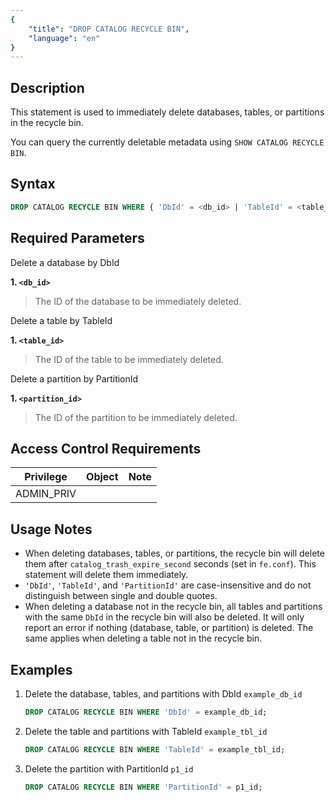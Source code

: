 ```yaml
---
{
    "title": "DROP CATALOG RECYCLE BIN",
    "language": "en"
}
---
```


<!--
Licensed to the Apache Software Foundation (ASF) under one
or more contributor license agreements.  See the NOTICE file
distributed with this work for additional information
regarding copyright ownership.  The ASF licenses this file
to you under the Apache License, Version 2.0 (the
"License"); you may not use this file except in compliance
with the License.  You may obtain a copy of the License at

  http://www.apache.org/licenses/LICENSE-2.0

Unless required by applicable law or agreed to in writing,
software distributed under the License is distributed on an
"AS IS" BASIS, WITHOUT WARRANTIES OR CONDITIONS OF ANY
KIND, either express or implied.  See the License for the
specific language governing permissions and limitations
under the License.
-->

## Description

This statement is used to immediately delete databases, tables, or partitions in the recycle bin.

You can query the currently deletable metadata using `SHOW CATALOG RECYCLE BIN`.

## Syntax

```sql
DROP CATALOG RECYCLE BIN WHERE { 'DbId' = <db_id> | 'TableId' = <table_id> | 'PartitionId' = <partition_id> }
```

## Required Parameters

Delete a database by DbId

**1. `<db_id>`**
> The ID of the database to be immediately deleted.

Delete a table by TableId

**1. `<table_id>`**
> The ID of the table to be immediately deleted.

Delete a partition by PartitionId

**1. `<partition_id>`**
> The ID of the partition to be immediately deleted.

## Access Control Requirements

| Privilege   | Object | Note |
|-------------|--------|------|
| ADMIN_PRIV  |        |      |

## Usage Notes

- When deleting databases, tables, or partitions, the recycle bin will delete them after `catalog_trash_expire_second` seconds (set in `fe.conf`). This statement will delete them immediately.
- `'DbId'`, `'TableId'`, and `'PartitionId'` are case-insensitive and do not distinguish between single and double quotes.
- When deleting a database not in the recycle bin, all tables and partitions with the same `DbId` in the recycle bin will also be deleted. It will only report an error if nothing (database, table, or partition) is deleted. The same applies when deleting a table not in the recycle bin.

## Examples

1. Delete the database, tables, and partitions with DbId `example_db_id`

    ```sql
    DROP CATALOG RECYCLE BIN WHERE 'DbId' = example_db_id;
    ```

2. Delete the table and partitions with TableId `example_tbl_id`

    ```sql
    DROP CATALOG RECYCLE BIN WHERE 'TableId' = example_tbl_id;
    ```

3. Delete the partition with PartitionId `p1_id`

    ```sql
    DROP CATALOG RECYCLE BIN WHERE 'PartitionId' = p1_id;
    ```